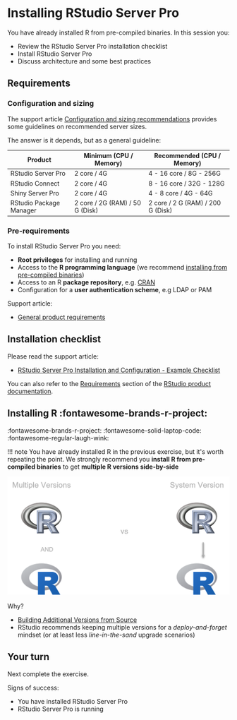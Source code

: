 # Installing RStudio Server Pro

You have already installed R from pre-compiled binaries.  In this session you:

* Review the RStudio Server Pro installation checklist
* Install RStudio Server Pro 
* Discuss architecture and some best practices


## Requirements




### Configuration and sizing


The support article [Configuration and sizing recommendations](https://support.rstudio.com/hc/en-us/articles/115002344588-Configuration-and-sizing-recommendations) provides some guidelines on recommended server sizes.

The answer is it depends, but as a general guideline:


Product                 | Minimum (CPU / Memory) | Recommended (CPU / Memory) |
---------------------   |            ----------- |                  --------- |
RStudio Server Pro      |            2 core / 4G |    4 - 16 core / 8G - 256G |
RStudio Connect         |            2 core / 4G |   8 - 16 core / 32G - 128G |
Shiny Server Pro        |            2 core / 4G |      4 - 8 core / 4G - 64G |
RStudio Package Manager | 2 core / 2G (RAM) / 50 G (Disk) | 2 core / 2 G (RAM) / 200 G (Disk) |




### Pre-requirements

To install RStudio Server Pro you need:

* **Root privileges** for installing and running
* Access to the **R programming language** (we recommend [installing from pre-compiled binaries](https://docs.rstudio.com/resources/install-r/))
* Access to an R **package repository**, e.g. [CRAN](https://cran.r-project.org/)
* Configuration for a **user authentication scheme**, e.g LDAP or PAM



Support article:

* [General product requirements](https://support.rstudio.com/hc/en-us/articles/360015177453-RStudio-professional-product-requirements)





## Installation checklist


Please read the support article:

* [RStudio Server Pro Installation and Configuration - Example Checklist](https://support.rstudio.com/hc/en-us/articles/360015079054-RStudio-Server-Pro-Installation-and-Configuration-Example-Checklist)


You can also refer to the [Requirements](https://docs.rstudio.com/requirements/) section of the [RStudio product documentation](https://docs.rstudio.com).




## Installing R :fontawesome-brands-r-project:

:fontawesome-brands-r-project:
:fontawesome-solid-laptop-code:
:fontawesome-regular-laugh-wink:

!!! note 
    You have already installed R in the previous exercise, but it's worth repeating the point.
    We strongly recommend you **install R from pre-compiled binaries** to get **multiple R versions side-by-side**


![image](assets/multiple-r.png)


Why?

* [Building Additional Versions from Source](https://docs.rstudio.com/ide/server-pro/r-versions.html#installing-multiple-versions-of-r)
* RStudio recommends keeping multiple versions for a *deploy-and-forget* mindset (or at least less *line-in-the-sand* upgrade scenarios)




## Your turn

Next complete the exercise.

Signs of success:

* You have installed RStudio Server Pro
* RStudio Server Pro is running
